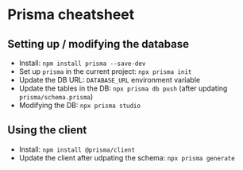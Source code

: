 
# Prisma cheatsheet

## Setting up / modifying the database
- Install: `npm install prisma --save-dev`
- Set up `prisma` in the current project: `npx prisma init`
- Update the DB URL: `DATABASE_URL` environment variable
- Update the tables in the DB: `npx prisma db push` (after updating `prisma/schema.prisma`)
- Modifying the DB: `npx prisma studio`

## Using the client
- Install: `npm install @prisma/client`
- Update the client after udpating the schema: `npx prisma generate`
